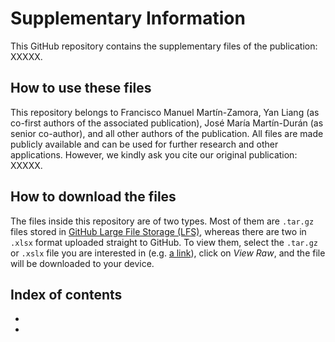# Supplementary Information
This GitHub repository contains the supplementary files of the publication: XXXXX.

## How to use these files
This repository belongs to Francisco Manuel Martín-Zamora, Yan Liang (as co-first authors of the associated publication), José María Martín-Durán (as senior co-author), and all other authors of the publication. All files are made publicly available and can be used for further research and other applications. However, we kindly ask you cite our original publication: XXXXX.

## How to download the files
The files inside this repository are of two types. Most of them are `.tar.gz` files stored in [GitHub Large File Storage (LFS)](https://git-lfs.github.com/), whereas there are two in `.xlsx` format uploaded straight to GitHub. To view them, select the `.tar.gz` or `.xslx` file you are interested in (e.g. [a link](Chordin_alignments.tar.gz)), click on *View Raw*, and the file will be downloaded to your device.

## Index of contents
- 
- 
